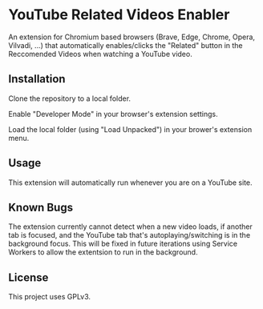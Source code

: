 # YouTube Related Videos Enabler

An extension for Chromium based browsers (Brave, Edge, Chrome, Opera, Vilvadi, ...) that automatically enables/clicks the "Related" button in the Reccomended Videos when watching a YouTube video.

## Installation

Clone the repository to a local folder.

Enable "Developer Mode" in your browser's extension settings.

Load the local folder (using "Load Unpacked") in your brower's extension menu.

## Usage

This extension will automatically run whenever you are on a YouTube site.

## Known Bugs

The extension currently cannot detect when a new video loads, if another tab is focused, and the YouTube tab that's autoplaying/switching is in the background focus. This will be fixed in future iterations using Service Workers to allow the extentsion to run in the background.

## License

This project uses GPLv3. 
